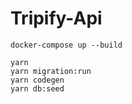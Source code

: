 # Tripify-Api

```
docker-compose up --build

yarn
yarn migration:run
yarn codegen
yarn db:seed
```
